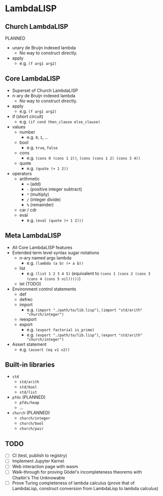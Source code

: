 # LambdaLISP

## Church LambdaLISP

PLANNED

- unary de Bruijn indexed lambda
  - No way to construct directly.
- apply
  - e.g. `(f arg1 arg2)`

## Core LambdaLISP

- Superset of Church LambdaLISP
- n-ary de Bruijn indexed lambda
  - No way to construct directly.
- apply
  - e.g. `(f arg1 arg2)`
- if (short circuit)
  - e.g. `(if cond then_clause else_clause)`
- values
  - number
    - e.g. `0`, `1`, ...
  - bool
    - e.g. `true`, `false`
  - cons
    - e.g. `(cons 0 (cons 1 2))`, `(cons (cons 1 2) (cons 3 4))`
  - quote
    - e.g. `(quote (+ 1 2))`
- operators
  - arithmetic
    - `+` (add) 
    - `-` (positive integer subtract)
    - `*` (multiply)
    - `/` (integer divide)
    - `%` (remainder)
  - car / cdr
  - eval
    - e.g. `(eval (quote (+ 1 2)))`

## Meta LambdaLISP

- All Core LambdaLISP features
- Extended term level syntax sugar notations
  - n-ary named args lambda
    - e.g. `(lambda (a b) (+ a b))`
  - list
    - e.g. `(list 1 2 3 4 5)` (equivalent to `(cons 1 (cons 2 (cons 3 (cons 4 (cons 5 nil)))))`)
  - let (TODO)
- Environment control statements
  - def
  - defrec
  - import
    - e.g. `(import "./path/to/lib.lisp")`, `(import "std/arith" "church/integer")`
  - reexport
  - export
    - e.g. `(export factorial is_prime)`
    - e.g. `(export "./path/to/lib.lisp")`, `(export "std/arith" "church/integer")`
- Assert statement
  - e.g. `(assert (eq v1 v2))`

## Built-in libraries

- `std`
  - `std/arith`
  - `std/bool`
  - `std/list`
- `pfds` (PLANNED)
  - `pfds/heap`
  - ...
- `church` (PLANNED)
  - `church/integer`
  - `church/bool`
  - `church/pair`


## TODO

- [ ] CI (test, publish to registry)
- [ ] Implement Jupyter Kernel
- [ ] Web interaction page with wasm
- [ ] Walk-through for proving Gödel's incompleteness theorems with Chaitin's The Unknowable
- [ ] Prove Turing completeness of lambda calculus (prove that of LambdaLisp, construct conversion from LambdaLisp to lambda calculus)
